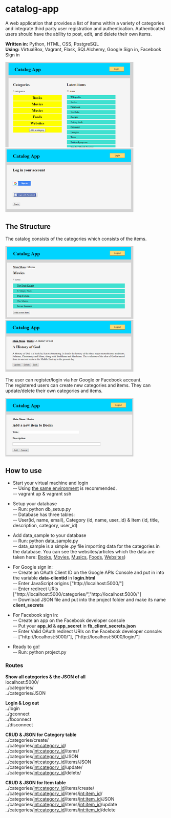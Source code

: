 # catalog-app
A web application that provides a list of items within a variety of categories and integrate third party user registration and authentication. Authenticated users should have the ability to post, edit, and delete their own items.  

**Written in:** Python, HTML, CSS, PostgreSQL  
**Using:** VirtualBox, Vagrant, Flask, SQLAlchemy, Google Sign in, Facebook Sign in   

<img src="/img/main.png" alt="Home" width="400">  <img src="/img/login.png" alt="Login" width="400" >

## The Structure  
  
The catalog consists of the categories which consists of the items.  
  
<img src="/img/category.png" alt="Category" width="400">  <img src="/img/item.png" alt="Item" width="400" >  
  
The user can register/login via her Google or Facebook account.  
The registered users can create new categories and items.
They can update/delete their own categories and items.

<img src="/img/additem.png" alt="Add Item" width="400" > 

## How to use  
  
- Start your virtual machine and login  
-- Using [the same environment](https://github.com/udacity/fullstack-nanodegree-vm/blob/master/vagrant/Vagrantfile) is recommended.  
-- vagrant up & vagrant ssh
  
- Setup your database  
-- Run: python db_setup.py  
-- Database has three tables:  
-- User(id, name, email), Category (id, name, user_id) & Item (id, title, description, category, user_id)
  
- Add data_sample to your database  
-- Run: python data_sample.py  
-- data_sample is a simple .py file importing data for the categories in the database. You can see the websites/articles which the data are taken here: 
[Books](https://www.weforum.org/agenda/2015/11/the-20-most-influential-books-in-history/), 
[Movies](http://www.imdb.com/chart/top), 
[Musics](https://theculturetrip.com/north-america/articles/the-10-influential-songs-that-changed-the-world/), 
[Foods](http://www.cnn.com/travel/article/world-best-food-dishes/index.html), 
[Websites](https://en.wikipedia.org/wiki/List_of_most-popular_websites))  
  
- For Google sign in:  
-- Create an OAuth Client ID on the Google APIs Console and put in into the variable **data-clientid** in **login.html**  
-- Enter JavaScript origins ["http://localhost:5000/"]  
-- Enter redirect URIs ["http://localhost:5000/categories/","http://localhost:5000/"]  
-- Download JSON file and put into the project folder and make its name **client_secrets**  
  
- For Facebook sign in:  
-- Create an app on the Facebook developer console  
-- Put your **app_id** & **app_secret** in **fb_client_secrets.json**  
-- Enter Valid OAuth redirect URIs on the Facebook developer console:  
-- ["http://localhost:5000/"], ["http://localhost:5000/login/"]  
  
- Ready to go!  
-- Run: python project.py

### Routes  
  
**Show all categories & the JSON of all**  
localhost:5000/  
../categories/  
../categories/JSON  
  
**Login & Log out**  
../login  
../gconnect  
../fbconnect  
../disconnect  
  
**CRUD & JSON for Category table**    
../categories/create/  
../categories/<int:category_id>/  
../categories/<int:category_id>/items/  
../categories/<int:category_id>/JSON  
../categories/<int:category_id>/items/JSON  
../categories/<int:category_id>/update/  
../categories/<int:category_id>/delete/  
  
**CRUD & JSON for Item table**  
../categories/<int:category_id>/items/create/  
../categories/<int:category_id>/items/<int:item_id>/  
../categories/<int:category_id>/items/<int:item_id>/JSON  
../categories/<int:category_id>/items/<int:item_id>/update  
../categories/<int:category_id>/items/<int:item_id>/delete
